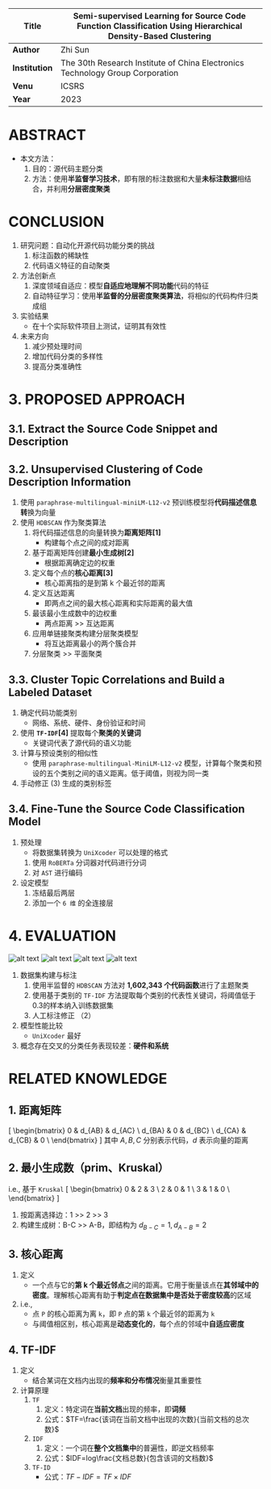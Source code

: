 | **Title** | Semi-supervised Learning for Source Code Function  Classification Using Hierarchical Density-Based  Clustering |
|----------|-------------|
| **Author** | Zhi Sun |
| **Institution** | The 30th Research Institute of China Electronics Technology Group Corporation |
| **Venu** | ICSRS |
| **Year** | 2023 |


# ABSTRACT
- 本文方法：
  1. 目的：源代码主题分类
  2. 方法：使用**半监督学习技术**，即有限的标注数据和大量**未标注数据**相结合，并利用**分层密度聚类**


# CONCLUSION
1. 研究问题：自动化开源代码功能分类的挑战
   1. 标注函数的稀缺性
   2. 代码语义特征的自动聚类
2. 方法创新点
   1. 深度领域自适应：模型**自适应地理解不同功能**代码的特征
   2. 自动特征学习：使用**半监督的分层密度聚类算法**，将相似的代码构件归类成组
3. 实验结果
   - 在十个实际软件项目上测试，证明其有效性
4. 未来方向
   1. 减少预处理时间
   2. 增加代码分类的多样性
   3. 提高分类准确性


# 3. PROPOSED APPROACH
## 3.1. Extract the Source Code Snippet and Description




## 3.2. Unsupervised Clustering of Code Description Information
1. 使用 `paraphrase-multilingual-miniLM-L12-v2` 预训练模型将**代码描述信息转**换为向量
2. 使用 `HDBSCAN` 作为聚类算法
   1. 将代码描述信息的向量转换为**距离矩阵[1]**
      - 构建每个点之间的成对距离
   2. 基于距离矩阵创建**最小生成树[2]**
      - 根据距离确定边的权重
   3. 定义每个点的**核心距离[3]**
      - 核心距离指的是到第 k 个最近邻的距离
   4. 定义互达距离
      - 即两点之间的最大核心距离和实际距离的最大值
   5. 最该最小生成数中的边权重
      - 两点距离 >> 互达距离
   6.  应用单链接聚类构建分层聚类模型
       - 将互达距离最小的两个簇合并 
   7. 分层聚类 >> 平面聚类


## 3.3. Cluster Topic Correlations and Build a Labeled Dataset
1. 确定代码功能类别
   - 网络、系统、硬件、身份验证和时间
2. 使用 **`TF-IDF`[4]** 提取每个**聚类的关键词**
   - 关键词代表了源代码的语义功能
3. 计算与预设类别的相似性
   - 使用 `paraphrase-multilingual-MiniLM-L12-v2` 模型，计算每个聚类和预设的五个类别之间的语义距离。低于阈值，则视为同一类
4. 手动修正 (3) 生成的类别标签


## 3.4. Fine-Tune the Source Code Classification Model
1. 预处理
   - 将数据集转换为 `UniXcoder` 可以处理的格式
   1. 使用 `RoBERTa` 分词器对代码进行分词
   2. 对 `AST` 进行编码 
2. 设定模型
   1. 冻结最后两层
   2. 添加一个 `6 维` 的全连接层


# 4. EVALUATION
![alt text](<images/2023_ICSRS_Semi-supervised Learning for Source Code Function Classification Using Hierarchical Density-Based Clustering/img.png>)
![alt text](<images/2023_ICSRS_Semi-supervised Learning for Source Code Function Classification Using Hierarchical Density-Based Clustering/img-1.png>)
![alt text](<images/2023_ICSRS_Semi-supervised Learning for Source Code Function Classification Using Hierarchical Density-Based Clustering/img-2.png>)
![alt text](<images/2023_ICSRS_Semi-supervised Learning for Source Code Function Classification Using Hierarchical Density-Based Clustering/img-3.png>)
1. 数据集构建与标注
   1. 使用半监督的 `HDBSCAN` 方法对 **1,602,343 个代码函数**进行了主题聚类
   2. 使用基于类别的 `TF-IDF` 方法提取每个类别的代表性关键词，将阈值低于0.3的样本纳入训练数据集
   3. 人工标注修正 （2）
2. 模型性能比较
   - `UniXcoder` 最好
3. 概念存在交叉的分类任务表现较差：**硬件和系统**



# RELATED KNOWLEDGE
## 1. 距离矩阵
\[
\begin{bmatrix}
0 & d_{AB} & d_{AC} \\
d_{BA} & 0 & d_{BC} \\
d_{CA} & d_{CB} & 0 \\
\end{bmatrix}
\] 其中 $A, B, C$ 分别表示代码，$d$ 表示向量的距离

## 2. 最小生成数（prim、Kruskal）
i.e., 基于 `Kruskal`
\[
\begin{bmatrix}
0 & 2 & 3 \\
2 & 0 & 1 \\
3 & 1 & 0 \\
\end{bmatrix}
\]
1. 按距离选择边：1 >> 2 >> 3
2. 构建生成树：B-C >> A-B，即结构为 $d_{B-C}=1, d_{A-B}=2$


## 3. 核心距离
1. 定义
   - 一个点与它的**第 k 个最近邻点**之间的距离。它用于衡量该点在**其邻域中的密度**。理解核心距离有助于**判定点在数据集中是否处于密度较高**的区域
2. i.e.,
   - 点 `P` 的核心距离为离 `k`，即 `P` 点的第 `k` 个最近邻的距离为 `k`
   - 与阈值相区别，核心距离是**动态变化的**，每个点的邻域中**自适应密度**


## 4. TF-IDF
1. 定义
   - 结合某词在文档内出现的**频率和分布情况**衡量其重要性
2. 计算原理
   1. `TF`
      1. 定义：特定词在**当前文档**出现的频率，即**词频**
      2. 公式：$TF=\frac{该词在当前文档中出现的次数}{当前文档的总次数}$
   2. `IDF`
      1. 定义：一个词在**整个文档集中**的普遍性，即逆文档频率
      2. 公式：$IDF=log\frac{文档总数}{包含该词的文档数}$
   3. `TF-ID` 
      - 公式：$TF-IDF=TF\times IDF$